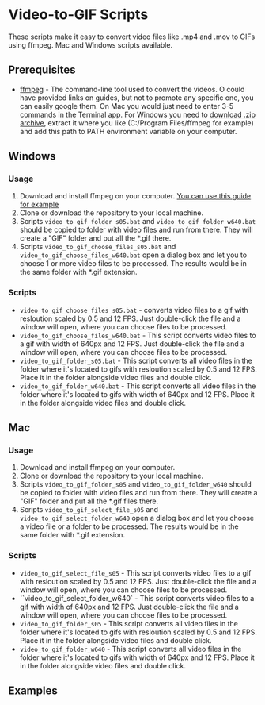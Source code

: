 # Video-to-GIF Scripts

These scripts make it easy to convert video files like .mp4 and .mov to GIFs using ffmpeg. Mac and Windows scripts available.

## Prerequisites
* [ffmpeg](https://ffmpeg.org/) - The command-line tool used to convert the videos. O could have provided links on guides, but not to promote any specific one, you can easily google them. On Mac you would just need to enter 3-5 commands in the Terminal app. For Windows you need to [download .zip archive](https://ffmpeg.org/download.html), extract it where you like (C:/Program Files/ffmpeg for example) and add this path to PATH environment variable on your computer.

## Windows
### Usage
1. Download and install ffmpeg on your computer. [You can use this guide for example](https://www.wikihow.com/Install-FFmpeg-on-Windows)
2. Clone or download the repository to your local machine.
3. Scripts `video_to_gif_folder_s05.bat` and `video_to_gif_folder_w640.bat` should be copied to folder with video files and run from there. They will create a "GIF" folder and put all the *.gif there.
4. Scripts `video_to_gif_choose_files_s05.bat` and `video_to_gif_choose_files_w640.bat` open a dialog box and let you to choose 1 or more video files to be processed. The results would be in the same folder with *.gif extension.

### Scripts

* `video_to_gif_choose_files_s05.bat` - converts video files to a gif with resloution scaled by 0.5 and 12 FPS. Just double-click the file and a window will open, where you can choose files to be processed.
* `video_to_gif_choose_files_w640.bat` - This script  converts video files to a gif with width of 640px and 12 FPS. Just double-click the file and a window will open, where you can choose files to be processed.
* `video_to_gif_folder_s05.bat` - This script converts all video files in the folder where it's located to gifs with resloution scaled by 0.5 and 12 FPS. Place it in the folder alongside video files and double click.
* `video_to_gif_folder_w640.bat` - This script converts all video files in the folder where it's located to gifs with width of 640px and 12 FPS. Place it in the folder alongside video files and double click.

## Mac
### Usage
1. Download and install ffmpeg on your computer.
2. Clone or download the repository to your local machine.
3. Scripts `video_to_gif_folder_s05` and `video_to_gif_folder_w640` should be copied to folder with video files and run from there. They will create a "GIF" folder and put all the *.gif files there.
4. Scripts `video_to_gif_select_file_s05` and `video_to_gif_select_folder_w640` open a dialog box and let you choose a video file or a folder to be processed. The results would be in the same folder with *.gif extension.

### Scripts

* `video_to_gif_select_file_s05` - This script converts video files to a gif with resloution scaled by 0.5 and 12 FPS. Just double-click the file and a window will open, where you can choose files to be processed.
* ``video_to_gif_select_folder_w640` - This script  converts video files to a gif with width of 640px and 12 FPS. Just double-click the file and a window will open, where you can choose files to be processed.
* `video_to_gif_folder_s05` - This script converts all video files in the folder where it's located to gifs with resloution scaled by 0.5 and 12 FPS. Place it in the folder alongside video files and double click.
* `video_to_gif_folder_w640` - This script converts all video files in the folder where it's located to gifs with width of 640px and 12 FPS. Place it in the folder alongside video files and double click.

## Examples
